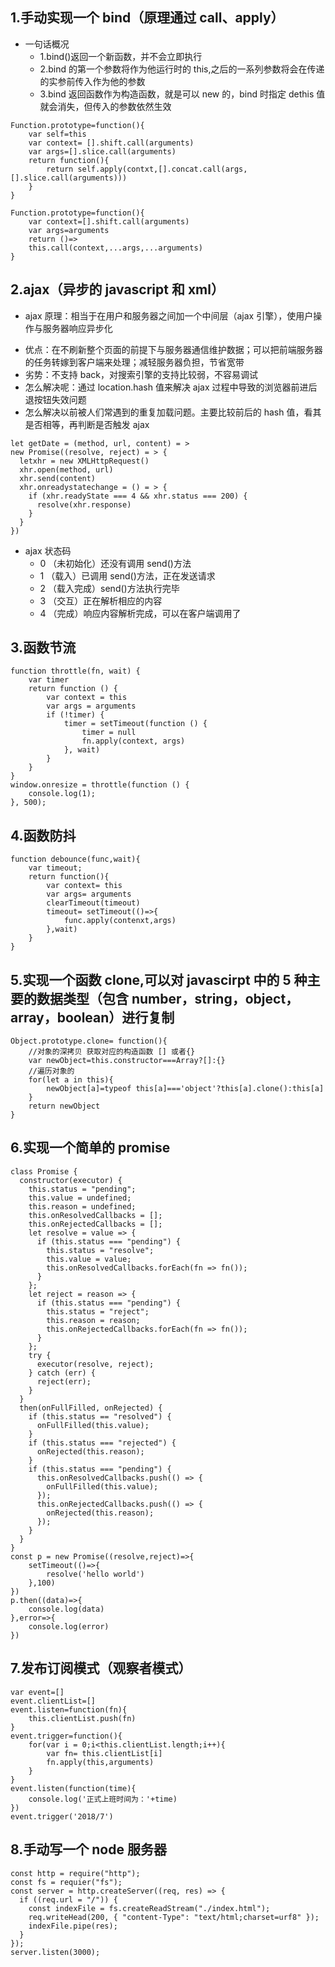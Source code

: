 ## 1.手动实现一个 bind（原理通过 call、apply）

* 一句话概况
  * 1.bind()返回一个新函数，并不会立即执行
  * 2.bind 的第一个参数将作为他运行时的 this,之后的一系列参数将会在传递的实参前传入作为他的参数
  * 3.bind 返回函数作为构造函数，就是可以 new 的，bind 时指定 dethis 值就会消失，但传入的参数依然生效

```
Function.prototype=function(){
    var self=this
    var context= [].shift.call(arguments)
    var args=[].slice.call(arguments)
    return function(){
        return self.apply(contxt,[].concat.call(args,[].slice.call(arguments)))
    }
}
```

```
Function.prototype=function(){
    var context=[].shift.call(arguments)
    var args=arguments
    return ()=>
    this.call(context,...args,...arguments)
}
```

## 2.ajax（异步的 javascript 和 xml）

* ajax 原理：相当于在用户和服务器之间加一个中间层（ajax 引擎），使用户操作与服务器响应异步化

- 优点：在不刷新整个页面的前提下与服务器通信维护数据；可以把前端服务器的任务转嫁到客户端来处理；减轻服务器负担，节省宽带
- 劣势：不支持 back，对搜索引擎的支持比较弱，不容易调试
- 怎么解决呢：通过 location.hash 值来解决 ajax 过程中导致的浏览器前进后退按钮失效问题
- 怎么解决以前被人们常遇到的重复加载问题。主要比较前后的 hash 值，看其是否相等，再判断是否触发 ajax

```
let getDate = (method, url, content) = >
new Promise((resolve, reject) = > {
  letxhr = new XMLHttpRequest()
  xhr.open(method, url)
  xhr.send(content)
  xhr.onreadystatechange = () = > {
    if (xhr.readyState === 4 && xhr.status === 200) {
      resolve(xhr.response)
    }
  }
})
```

* ajax 状态码
  * 0 （未初始化）还没有调用 send()方法
  * 1 （载入）已调用 send()方法，正在发送请求
  * 2 （载入完成）send()方法执行完毕
  * 3 （交互）正在解析相应的内容
  * 4 （完成）响应内容解析完成，可以在客户端调用了

## 3.函数节流

```
function throttle(fn, wait) {
    var timer
    return function () {
        var context = this
        var args = arguments
        if (!timer) {
            timer = setTimeout(function () {
                timer = null
                fn.apply(context, args)
            }, wait)
        }
    }
}
window.onresize = throttle(function () {
    console.log(1);
}, 500);
```

## 4.函数防抖

```
function debounce(func,wait){
    var timeout;
    return function(){
        var context= this
        var args= arguments
        clearTimeout(timeout)
        timeout= setTimeout(()=>{
            func.apply(contenxt,args)
        },wait)
    }
}
```

## 5.实现一个函数 clone,可以对 javascirpt 中的 5 种主要的数据类型（包含 number，string，object，array，boolean）进行复制

```
Object.prototype.clone= function(){
    //对象的深拷贝 获取对应的构造函数 [] 或者{}
    var newObject=this.constructor===Array?[]:{}
    //遍历对象的
    for(let a in this){
        newObject[a]=typeof this[a]==='object'?this[a].clone():this[a]
    }
    return newObject
}
```

## 6.实现一个简单的 promise

```
class Promise {
  constructor(executor) {
    this.status = "pending";
    this.value = undefined;
    this.reason = undefined;
    this.onResolvedCallbacks = [];
    this.onRejectedCallbacks = [];
    let resolve = value => {
      if (this.status === "pending") {
        this.status = "resolve";
        this.value = value;
        this.onResolvedCallbacks.forEach(fn => fn());
      }
    };
    let reject = reason => {
      if (this.status === "pending") {
        this.status = "reject";
        this.reason = reason;
        this.onRejectedCallbacks.forEach(fn => fn());
      }
    };
    try {
      executor(resolve, reject);
    } catch (err) {
      reject(err);
    }
  }
  then(onFullFilled, onRejected) {
    if (this.status == "resolved") {
      onFullFilled(this.value);
    }
    if (this.status === "rejected") {
      onRejected(this.reason);
    }
    if (this.status === "pending") {
      this.onResolvedCallbacks.push(() => {
        onFullFilled(this.value);
      });
      this.onRejectedCallbacks.push(() => {
        onRejected(this.reason);
      });
    }
  }
}
const p = new Promise((resolve,reject)=>{
    setTimeout(()=>{
        resolve('hello world')
    },100)
})
p.then((data)=>{
    console.log(data)
},error=>{
    console.log(error)
})
```

## 7.发布订阅模式（观察者模式）

```
var event=[]
event.clientList=[]
event.listen=function(fn){
    this.clientList.push(fn)
}
event.trigger=function(){
    for(var i = 0;i<this.clientList.length;i++){
        var fn= this.clientList[i]
        fn.apply(this,arguments)
    }
}
event.listen(function(time){
    console.log('正式上班时间为：'+time)
})
event.trigger('2018/7')
```

## 8.手动写一个 node 服务器

```
const http = require("http");
const fs = requier("fs");
const server = http.createServer((req, res) => {
  if ((req.url = "/")) {
    const indexFile = fs.createReadStream("./index.html");
    req.writeHead(200, { "content-Type": "text/html;charset=urf8" });
    indexFile.pipe(res);
  }
});
server.listen(3000);
```
